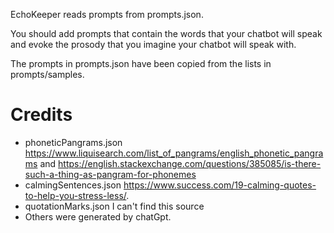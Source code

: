 EchoKeeper reads prompts from prompts.json.

You should add prompts that contain the words that your chatbot will speak and evoke the prosody that you imagine your chatbot will speak with.

The prompts in prompts.json have been copied from the lists in prompts/samples.

# Credits

- phoneticPangrams.json https://www.liquisearch.com/list_of_pangrams/english_phonetic_pangrams and https://english.stackexchange.com/questions/385085/is-there-such-a-thing-as-pangram-for-phonemes
- calmingSentences.json https://www.success.com/19-calming-quotes-to-help-you-stress-less/.
- quotationMarks.json I can't find this source
- Others were generated by chatGpt.

